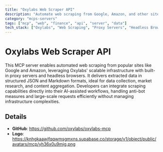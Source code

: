```yaml
---
title: "Oxylabs Web Scraper API"
description: "Automate web scraping from Google, Amazon, and other sites using Oxylabs' proxy-backed API for structured data extraction."
category: "mcps-servers"
tags: ["mcp", "web", "finance", "api", "server", "data"]
tech_stack: ["Oxylabs", "Web Scraping", "Proxy Servers", "Headless Browsers", "Data Extraction"]
---
```


# Oxylabs Web Scraper API

This MCP server enables automated web scraping from popular sites like Google and Amazon, leveraging Oxylabs' scalable infrastructure with built-in proxy servers and headless browsers. It delivers extracted data in structured JSON and Markdown formats, ideal for data collection, market research, and content aggregation. Developers can integrate scraping capabilities directly into their AI-assisted workflows, handling anti-bot measures and large-scale requests efficiently without managing infrastructure complexities.

## Details

- **GitHub**: https://github.com/oxylabs/oxylabs-mcp
- **Logo**: https://knhgkaawjfqqwmsgmxns.supabase.co/storage/v1/object/public/avatars/mcp/yh36x0u9mig.png
